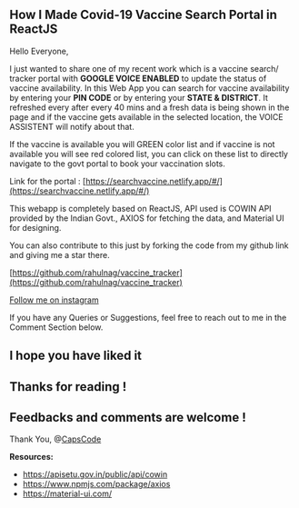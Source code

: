 ## How I Made Covid-19 Vaccine Search Portal in ReactJS

Hello Everyone,

I just wanted to share one of my recent work which is a vaccine search/ tracker portal with **GOOGLE VOICE ENABLED** to update the status of vaccine availability.
In this Web App you can search for vaccine availability by entering your **PIN CODE** or by entering your **STATE & DISTRICT**.
It refreshed every after every 40 mins and a fresh data is being shown in the page and if the vaccine gets available in the selected location, the VOICE ASSISTENT will notify about that.

If the vaccine is available you will GREEN color list and if vaccine is not available you will see red colored list, you can click on these list to directly navigate to the govt portal to book your vaccination slots.

Link for the portal :  [https://searchvaccine.netlify.app/#/](https://searchvaccine.netlify.app/#/) 

This webapp is completely based on ReactJS,
API used is COWIN API provided by the Indian Govt.,
AXIOS for fetching the data,
and Material UI for designing.



You can also contribute to this just by forking the code from my github link and giving me a star there.

 [https://github.com/rahulnag/vaccine_tracker](https://github.com/rahulnag/vaccine_tracker) 


 [Follow me on instagram](https://www.instagram.com/capscode) 

If you have any Queries or Suggestions, feel free to reach out to me in the Comment Section below.

## I hope you have liked it
## Thanks for reading !
## Feedbacks and comments are welcome !

Thank You,
@[CapsCode](@capscode)


**Resources:**
- https://apisetu.gov.in/public/api/cowin
- https://www.npmjs.com/package/axios
- https://material-ui.com/







